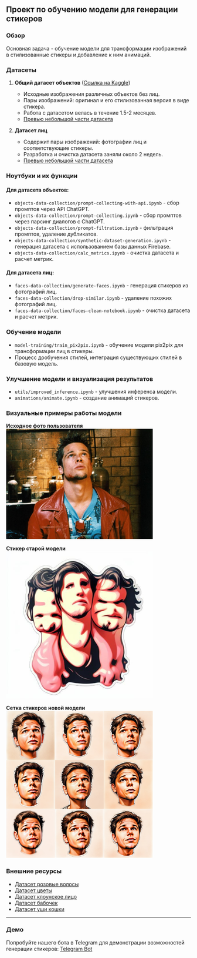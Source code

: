 ## Проект по обучению модели для генерации стикеров

### Обзор
Основная задача - обучение модели для трансформации изображений в стилизованные стикеры и добавление к ним анимаций.

### Датасеты

1. **Общий датасет объектов** ([Ссылка на Kaggle](https://www.kaggle.com/datasets/dmitrykutsenko/synthetic-stickers-dataset))
   - Исходные изображения различных объектов без лиц.
   - Пары изображений: оригинал и его стилизованная версия в виде стикера.
   - Работа с датасетом велась в течение 1.5-2 месяцев.
   - [Превью небольшой части датасета](https://huggingface.co/datasets/Alexator26/479_stickers_improved_v2)

2. **Датасет лиц**
   - Содержит пары изображений: фотографии лиц и соответствующие стикеры.
   - Разработка и очистка датасета заняли около 2 недель.
   - [Превью небольшой части датасета](https://huggingface.co/datasets/misshimichka/face_stickers_cleared)

### Ноутбуки и их функции

#### Для датасета объектов:

- `objects-data-collection/prompt-collecting-with-api.ipynb` - сбор промптов через API ChatGPT.
- `objects-data-collection/prompt-collecting.ipynb` - сбор промптов через парсинг диалогов с ChatGPT.
- `objects-data-collection/prompt-filtration.ipynb` - фильтрация промптов, удаление дубликатов.
- `objects-data-collection/synthetic-dataset-generation.ipynb` - генерация датасета с использованием базы данных Firebase.
- `objects-data-collection/calc_metrics.ipynb` - очистка датасета и расчет метрик.

#### Для датасета лиц:

- `faces-data-collection/generate-faces.ipynb` - генерация стикеров из фотографий лиц.
- `faces-data-collection/drop-similar.ipynb` - удаление похожих фотографий лиц.
- `faces-data-collection/faces-clean-notebook.ipynb` - очистка датасета и расчет метрик.

### Обучение модели

- `model-training/train_pix2pix.ipynb` - обучение модели pix2pix для трансформации лиц в стикеры.
- Процесс дообучения стилей, интеграция существующих стилей в базовую модель.

### Улучшение модели и визуализация результатов

- `utils/improved_inference.ipynb` - улучшения инференса модели.
- `animations/animate.ipynb` - создание анимаций стикеров.

### Визуальные примеры работы модели

**Исходное фото пользователя**  
<img src="imgs/img1.jpg" width="400">

**Стикер старой модели**  
<img src="imgs/img2.jpg" width="400">

**Сетка стикеров новой модели**  
<img src="imgs/img3.jpg" width="400">


### Внешние ресурсы

- [Датасет розовые волосы](https://huggingface.co/datasets/misshimichka/pink_hair_dataset_cleared)
- [Датасет цветы](https://huggingface.co/datasets/misshimichka/flower_faces_dataset_v3)
- [Датасет клоунское лицо](https://huggingface.co/datasets/misshimichka/clown_faces_dataset_cleared)
- [Датасет бабочек](https://huggingface.co/datasets/misshimichka/butterfly_faces_dataset_v1)
- [Датасет уши кошки](https://huggingface.co/datasets/misshimichka/cat_faces_dataset_cleared)

---

### Демо

Попробуйте нашего бота в Telegram для демонстрации возможностей генерации стикеров: [Telegram Bot](https://t.me/hse_project_test_bot)

